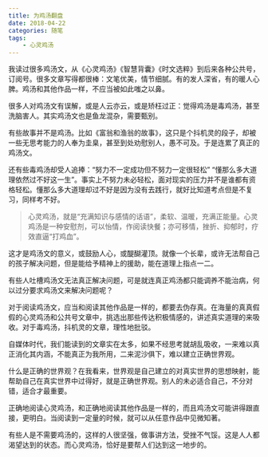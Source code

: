 ```yaml
---
title: 为鸡汤翻盘
date: 2018-04-22
categories: 随笔
tags:
	- 心灵鸡汤
---
```

我读过很多鸡汤文，从《心灵鸡汤》《智慧背囊》《时文选粹》到后来各种公共号，订阅号。很多文章写得都很棒：文笔优美，情节细腻。有的发人深省，有的暖人心脾。鸡汤和其他作品一样，不应当被如此嗤之以鼻。

<!--more-->

很多人对鸡汤文有误解，或是人云亦云，或是矫枉过正：觉得鸡汤是毒鸡汤，甚至洗脑害人。其实鸡汤文也是鱼龙混杂，需要甄别。

有些故事并不是鸡汤。比如《富翁和渔翁的故事》，这只是个抖机灵的段子，却被一些无思考能力的人奉为圭臬，甚至到处劝慰别人，愚不可及。于是连累了真正的鸡汤文。

还有些毒鸡汤却受人追捧：“努力不一定成功但不努力一定很轻松” “懂那么多大道理依然过不好这一生”。事实上不努力未必轻松，面对现实的压力并不是谁都有资格轻松。懂那么多大道理却过不好是因为没有去践行，就好比知道考点但是不复习，同样考不好。

>心灵鸡汤，就是“充满知识与感情的话语”，柔软、温暖，充满正能量。心灵鸡汤是一种安慰剂，可以怡情，作阅读快餐；亦可移情，挫折、抑郁时，疗效直逼“打鸡血”。

这才是鸡汤文的意义，或鼓励人心，或醍醐灌顶。就像一个长辈，或许无法帮自己的孩子解决问题，但是能给予精神上的援助，能在道理上指点一二。

有些人吐槽鸡汤文无法真正解决问题，可是就连真正鸡汤都只能调养不能治病，何以过分要求鸡汤文来解决问题呢？

对于阅读鸡汤文，应当和阅读其他作品是一样的，都要去伪存真。在海量的真真假假的心灵鸡汤和公共号文章中，挑选出那些传达积极情感的，讲述真实道理的来吸收。对于毒鸡汤，抖机灵的文章，理性地批驳。

自媒体时代，我们能读到的文章实在太多，如果不经思考就胡乱吸收，一来难以真正消化其内涵，不能真正为我所用，二来泥沙俱下，难以建立正确世界观。

什么是正确的世界观？在我看来，世界观是自己建立的对真实世界的思想映射，能帮助自己在真实世界中过得好，就是正确世界观。别人的未必适合自己，不分对错，适合才最重要。

正确地阅读心灵鸡汤，和正确地阅读其他作品是一样的，而且鸡汤文可能讲得跟直接，更明白。当阅读到一定量的时候，就可以从任意作品中见微知著。

有些人是不需要鸡汤的，这样的人很坚强，做事讲方法，受挫不气馁。这是人人都渴望达到的状态。而心灵鸡汤，恰好是要帮人们达到这一地步的。

